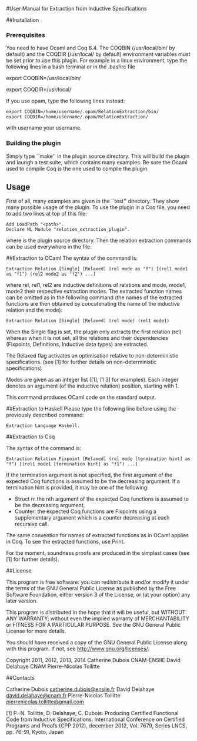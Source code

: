 #User Manual for Extraction from Inductive Specifications

##Installation

### Prerequisites
You need to have Ocaml and Coq 8.4. 
The COQBIN (/usr/local/bin/ by default) and the COQDIR (/usr/local/
by default) environment variables must be set prior to use this plugin.
For example in a linux environment, type the following lines in a bash terminal or in the .bashrc file

   export COQBIN=/usr/local/bin/
   
   export COQDIR=/usr/local/
   
If you use opam, type the following lines instead:

	export COQBIN=/home/username/.opam/RelationExtraction/bin/
	export COQDIR=/home/username/.opam/RelationExtraction/
	
with username your username.


### Building the plugin
Simply type ``make'' in the plugin source directory. This will build the
plugin and laungh a test suite, which contains many examples.
Be sure the Ocaml used to compile Coq is the one used to compile the plugin.

## Usage

  First of all, many examples are given in the ``test'' directory. They show
many possible usage of the plugin. To use the plugin in a Coq file, you need
to add two lines at top of this file:

    Add LoadPath "<path>".
    Declare ML Module "relation_extraction_plugin".

where <path> is the plugin source directory. Then the relation extraction
commands can be used everywhere in the file. 

##Extraction to OCaml
The syntax of the command is:

    Extraction Relation [Single] [Relaxed] (rel mode as "f") [(rel1 mode1 as "f1") (rel2 mode2 as "f2") ...]

where rel, rel1, rel2 are inductive definitions of relations and mode, mode1,
mode2 their respective extraction modes. The extracted function names can be omitted
as in the following command (the names of the extracted functions are then obtained by concatenating the name of the inductive relation and the mode):

    Extraction Relation [Single] [Relaxed] (rel mode) (rel1 mode1)

When the Single flag is set, the plugin
only extracts the first relation (rel) whereas when it is not set, all the
relations and their dependencies (Fixpoints, Definitions, Inductive data types)
are extracted.

The Relaxed flag activates an optimisation relative to non-deterministic specifications.
(see [1] for further details on non-deterministic specifications) 

Modes are given as an integer list ([1], [1 3] for examples). 
Each integer denotes an argument (of the inductive relation) position, starting with 1.

This command produces OCaml code on the standard output. 


##Extraction to Haskell
Please type the following line before using the previously described command:

    Extraction Language Haskell.

##Extraction to Coq

The syntax of the command is:

    Extraction Relation Fixpoint [Relaxed] (rel mode [termination hint] as "f") [(rel1 mode1 [termination hint] as "f1") ...]

If the termination argument is not specified, the first argument of the expected Coq functions is assumed 
to be the decreasing argument.
If a termination hint is provided, it may be one of the following:
- Struct n: the nth argument of the expected Coq functions is assumed to be the decreasing argument,
- Counter: the expected Coq functions are Fixpoints using a supplementary argument which is a counter 
decreasing at each recursive call. 


The same convention for names of extracted functions as in OCaml applies in Coq. 
To see the extracted functions, use Print.

For the moment, soundness proofs are produced in the simplest cases (see [1] for further details). 



##License

This program is free software: you can redistribute it and/or modify it under the terms of the 
GNU General Public License as published by the Free Software Foundation, either version 3 of the License, or 
(at your option) any later version.

This program is distributed in the hope that it will be useful, but WITHOUT ANY WARRANTY; without even the implied warranty of 
MERCHANTABILITY or FITNESS FOR A PARTICULAR PURPOSE. See the GNU General Public License for more details. 

You should have received a copy of the GNU General Public License 
along with this program. If not, see <http://www.gnu.org/licenses/>. 

Copyright 2011, 2012, 2013, 2014 
Catherine Dubois CNAM-ENSIIE
David Delahaye CNAM
Pierre-Nicolas Tollitte

##Contacts

Catherine Dubois <catherine.dubois@ensiie.fr>
David Delahaye <david.delahaye@cnam.fr> 
Pierre-Nicolas Tollitte <pierrenicolas.tollitte@gmail.com>


[1] P.-N. Tollitte, D. Delahaye, C. Dubois. Producing Certified Functional Code from Inductive
Specifications. International Conference on Certified Programs and Proofs (CPP 2012), december 2012,
Vol. 7679, Series LNCS, pp. 76-91, Kyoto, Japan
